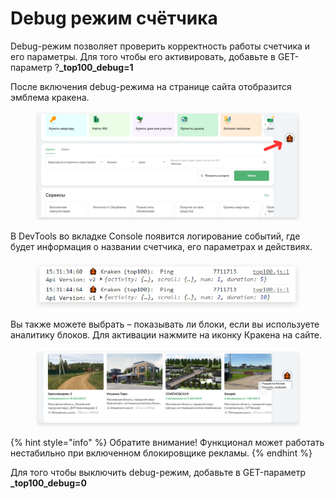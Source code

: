 # Debug режим счётчика

Debug-режим позволяет проверить корректность работы счетчика и его параметры. Для того чтобы его активировать, добавьте в GET-параметр ?**\_top100\_debug=1**

После включения debug-режима на странице сайта отобразится эмблема кракена.

<figure><img src="../../.gitbook/assets/1.png" alt=""><figcaption></figcaption></figure>

В DevTools во вкладке Console появится логирование событий, где будет информация о названии счетчика, его параметрах и действиях.

<figure><img src="../../.gitbook/assets/2.png" alt=""><figcaption></figcaption></figure>

Вы также можете выбрать – показывать ли блоки, если вы используете аналитику блоков. Для активации нажмите на иконку Кракена на сайте.

<figure><img src="../../.gitbook/assets/3.png" alt=""><figcaption></figcaption></figure>

{% hint style="info" %}
Обратите внимание! Функционал может работать нестабильно при включенном блокировщике рекламы.
{% endhint %}

Для того чтобы выключить debug-режим, добавьте в GET-параметр **\_top100\_debug=0**
